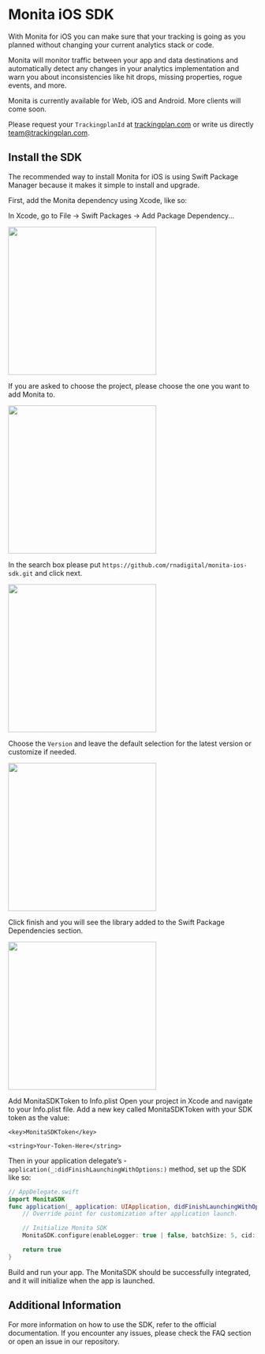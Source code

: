 # Monita iOS SDK

With Monita for iOS you can make sure that your tracking is going as you planned without changing your current analytics stack or code.

Monita will monitor traffic between your app and data destinations and automatically detect any changes in your analytics implementation and warn you about inconsistencies like hit drops, missing properties, rogue events, and more.


Monita is currently available for Web, iOS and Android. More clients will come soon.

Please request your ```TrackingplanId``` at <a href='https://www.trackingplan.com'>trackingplan.com</a> or write us directly team@trackingplan.com.


## Install the SDK

The recommended way to install Monita for iOS is using Swift Package Manager because it makes it simple to install and upgrade.

First, add the Monita dependency using Xcode, like so:

In Xcode, go to File -> Swift Packages -> Add Package Dependency...

<img src="https://user-images.githubusercontent.com/47759/125598926-ab3b6af9-cf09-4fac-97f8-b3242c9acf21.png" width="300" />

If you are asked to choose the project, please choose the one you want to add Monita to.

<img src="https://user-images.githubusercontent.com/47759/125629839-f7090646-503e-4cf8-b669-5bfe0f442937.png" width="300" />

In the search box please put ```https://github.com/rnadigital/monita-ios-sdk.git``` and click next.

<img src="https://user-images.githubusercontent.com/47759/125630384-b4544f77-202f-4567-87bb-c3582535099e.png" width="300" />

Choose the `Version` and leave the default selection for the latest version or customize if needed.

<img src="https://i.ibb.co/TvpmLGK/git-url.png" width="300" />

Click finish and you will see the library added to the Swift Package Dependencies section.

<img src="https://i.ibb.co/th9Rx3V/git-add.png" width="300" />


Add MonitaSDKToken to Info.plist
Open your project in Xcode and navigate to your Info.plist file.
Add a new key called MonitaSDKToken with your SDK token as the value:

  `<key>MonitaSDKToken</key>`
  
  `<string>Your-Token-Here</string>`
  
  
Then in your application delegate’s -  `application(_:didFinishLaunchingWithOptions:)` method, set up the SDK like so:

```swift
// AppDelegate.swift
import MonitaSDK
func application(_ application: UIApplication, didFinishLaunchingWithOptions launchOptions: [UIApplication.LaunchOptionsKey: Any]?) -> Bool {
    // Override point for customization after application launch.

    // Initialize Monita SDK
    MonitaSDK.configure(enableLogger: true | false, batchSize: 5, cid: "cid value", appVersion: appVersion)

    return true
}
```


Build and run your app.
The MonitaSDK should be successfully integrated, and it will initialize when the app is launched.


## Additional Information
For more information on how to use the SDK, refer to the official documentation.
If you encounter any issues, please check the FAQ section or open an issue in our repository.

